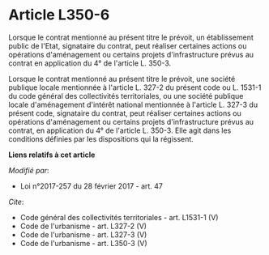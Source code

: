 # Article L350-6

Lorsque le contrat mentionné au présent titre le prévoit, un établissement public de l'Etat, signataire du contrat, peut
réaliser certaines actions ou opérations d'aménagement ou certains projets d'infrastructure prévus au contrat en application
du 4° de l'article L. 350-3. 

Lorsque le contrat mentionné au présent titre le prévoit, une société publique locale mentionnée à l'article L. 327-2 du
présent code ou L. 1531-1 du code général des collectivités territoriales, ou une société publique locale d'aménagement
d'intérêt national mentionnée à l'article L. 327-3 du présent code, signataire du contrat, peut réaliser certaines actions ou
opérations d'aménagement ou certains projets d'infrastructure prévus au contrat, en application du 4° de l'article L. 350-3.
Elle agit dans les conditions définies par les dispositions qui la régissent.

**Liens relatifs à cet article**

_Modifié par_:

  - Loi n°2017-257 du 28 février 2017 - art. 47

_Cite_:

  - Code général des collectivités territoriales - art. L1531-1 (V)
  - Code de l'urbanisme - art. L327-2 (V)
  - Code de l'urbanisme - art. L327-3 (V)
  - Code de l'urbanisme - art. L350-3 (V)
